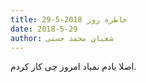 ```yaml
---
title: خاطره روز 2018-5-29
date: 2018-5-29
author: شعبان محمد حسنی
---
```


اصلا یادم نمیاد امروز چی کار کردم.